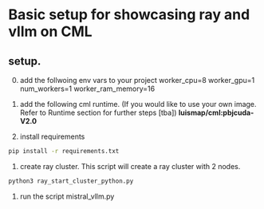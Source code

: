 # Basic setup for showcasing ray and vllm on CML


## setup.
0. add the follwoing env vars to your project
worker_cpu=8
worker_gpu=1
num_workers=1
worker_ram_memory=16

1. add the following cml runtime. (If you would like to use your own image. Refer to Runtime section for further steps [tba])
**luismap/cml:pbjcuda-V2.0**

1. install requirements
```bash
pip install -r requirements.txt
```

1. create ray cluster.
This script will create a ray cluster with 2 nodes.
```bash
python3 ray_start_cluster_python.py
```

1. run the script mistral_vllm.py